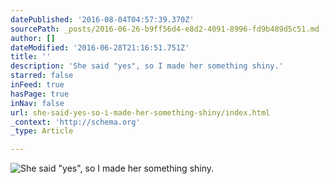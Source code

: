 ```yaml
---
datePublished: '2016-08-04T04:57:39.370Z'
sourcePath: _posts/2016-06-26-b9ff56d4-e8d2-4091-8996-fd9b489d5c51.md
author: []
dateModified: '2016-06-28T21:16:51.751Z'
title: ''
description: 'She said "yes", so I made her something shiny.'
starred: false
inFeed: true
hasPage: true
inNav: false
url: she-said-yes-so-i-made-her-something-shiny/index.html
_context: 'http://schema.org'
_type: Article

---
```

![She said "yes", so I made her something shiny.](https://the-grid-user-content.s3-us-west-2.amazonaws.com/542ca7db-3749-4166-99ea-f82c0081e021.jpg)